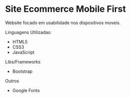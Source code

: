 # Site Ecommerce Mobile First

Website focado em usabilidade nos dispositivos moveis.

Linguagens Utilizadas:
* HTML5
* CSS3
* JavaScript

Libs/Frameworks
* Bootstrap

Outros
* Google Fonts
